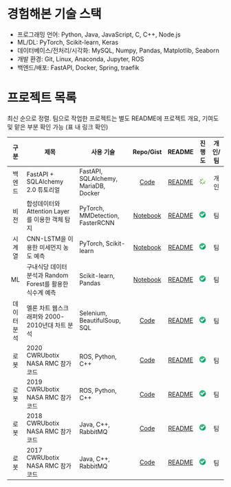 
# 경험해본 기술 스택
- 프로그래밍 언어: Python, Java, JavaScript, C, C++, Node.js
- ML/DL: PyTorch, Scikit-learn, Keras
- 데이터베이스/전처리/시각화: MySQL, Numpy, Pandas, Matplotlib, Seaborn
- 개발 환경: Git, Linux, Anaconda, Jupyter, ROS
- 백엔드/배포: FastAPI, Docker, Spring, traefik

# 프로젝트 목록
최신 순으로 정렬. 팀으로 작업한 프로젝트는 별도 README에 프로젝트 개요, 기여도 및 맡은 부분 확인 가능 (표 내 링크 확인)

| 구분 | 제목 | 사용 기술 | Repo/Gist | README | 진행도 | 개인/팀 |
|:---:|-----|---------|:---------:|:------:|:-----:|:----:|
| 백엔드 | FastAPI + SQLAlchemy 2.0 튜토리얼 |FastAPI, SQLAlchemy, MariaDB, Docker| [Code](https://github.com/jsh318900/fastapi_sqlalchemy_2_tutorial) | [README](https://github.com/jsh318900/fastapi_sqlalchemy_2_tutorial/blob/main/README.md) |<img src="assets/loading.png" width="30">| 개인 |
| 비전 | 합성데이터와 Attention Layer를 이용한 객체 탐지 | PyTorch, MMDetection, FasterRCNN | [Notebook](https://nbviewer.org/gist/jsh318900/3b4f6bcb62c46ba1351a6f8aa32d9a4f) | [README]() | <img src="assets/checked.png" width="30"> | 팀 |
| 시계열 | CNN-LSTM을 이용한 미세먼지 농도 예측 | PyTorch, Scikit-learn | [Notebook](https://nbviewer.org/gist/jsh318900/9438c231bd8915e294a72165094807ee) | [README]() | <img src="assets/checked.png" width="30"> | 팀 |
| ML | 구내식당 데이터 분석과 Random Forest를 활용한 식수계 예측 | Scikit-learn, Pandas | [Notebook](https://nbviewer.org/gist/jsh318900/fd03452e150009453c17d7904cab670f) | [README]() | <img src="assets/checked.png" width="30"> | 팀 |
| 데이터분석 | 멜론 차트 웹스크래퍼와 2000-2010년대 차트 분석 | Selenium, BeautifulSoup, SQL | [Code](https://github.com/jsh318900/mini_project_1_team_3) | [README]() | <img src="assets/checked.png" width="30"> | 팀 |
| 로봇 | 2020 CWRUbotix NASA RMC 참가 코드 | ROS, Python, C++ | [Code](https://github.com/cwruRobotics/NASA-RMC-2020) | [README]() | <img src="assets/checked.png" width="30"> | 팀 |
| 로봇 | 2019 CWRUbotix NASA RMC 참가 코드 | ROS, Python, C++ | [Code](https://github.com/cwruRobotics/NASA-RMC-2019) | [README]() | <img src="assets/checked.png" width="30"> | 팀 |
| 로봇 | 2018 CWRUbotix NASA RMC 참가 코드 | Java, C++, RabbitMQ | [Code](https://github.com/cwruRobotics/NASA-RMC-2018) | [README]() | <img src="assets/checked.png" width="30"> | 팀 |
| 로봇 | 2017 CWRUbotix NASA RMC 참가 코드 | Java, C++, RabbitMQ | [Code](https://github.com/cwruRobotics/NASA-RMC-2017) | [README]() | <img src="assets/checked.png" width="30"> | 팀 |


